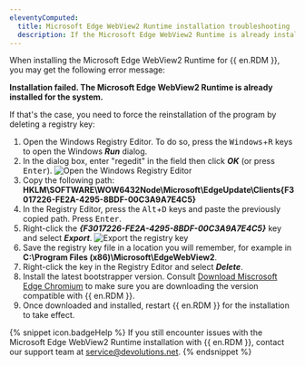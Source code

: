 ```yaml
---
eleventyComputed:
  title: Microsoft Edge WebView2 Runtime installation troubleshooting
  description: If the Microsoft Edge WebView2 Runtime is already installed for the system, force the reinstallation of the program by deleting a registry key.
---
```

When installing the Microsoft Edge WebView2 Runtime for {{ en.RDM }}, you may get the following error message:

**Installation failed. The Microsoft Edge WebView2 Runtime is already installed for the system.**

If that's the case, you need to force the reinstallation of the program by deleting a registry key:
1. Open the Windows Registry Editor. To do so, press the <kbd>Windows</kbd>+<kbd>R</kbd> keys to open the Windows ***Run*** dialog.
1. In the dialog box, enter "regedit" in the field then click ***OK*** (or press <kbd>Enter</kbd>).
![Open the Windows Registry Editor](https://cdnweb.devolutions.net/docs/en/rdm/windows/RDMW2008_2024_1.png)
1. Copy the following path: **HKLM\SOFTWARE\WOW6432Node\Microsoft\EdgeUpdate\Clients{F3017226-FE2A-4295-8BDF-00C3A9A7E4C5}**
1. In the Registry Editor, press the <kbd>Alt</kbd>+<kbd>D</kbd> keys and paste the previously copied path. Press <kbd>Enter</kbd>.
1. Right-click the ***{F3017226-FE2A-4295-8BDF-00C3A9A7E4C5}*** key and select ***Export***.
![Export the registry key](https://cdnweb.devolutions.net/docs/en/rdm/windows/RDMW2009_2024_1.png)
1. Save the registry key file in a location you will remember, for example in **C:\Program Files (x86)\Microsoft\EdgeWebView2**.
1. Right-click the key in the Registry Editor and select ***Delete***.
1. Install the latest bootstrapper version. Consult [Download Miscrosoft Edge Chromium](/kb/remote-desktop-manager/knowledge-base/download-microsoft-edge-chromium/) to make sure you are downloading the version compatible with {{ en.RDM }}.
1. Once downloaded and installed, restart {{ en.RDM }} for the installation to take effect.

{% snippet icon.badgeHelp %}
If you still encounter issues with the Microsoft Edge WebView2 Runtime installation with {{ en.RDM }}, contact our support team at [service@devolutions.net](mailto:service@devolutions.net).
{% endsnippet %}